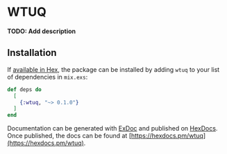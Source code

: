 # WTUQ

**TODO: Add description**

## Installation

If [available in Hex](https://hex.pm/docs/publish), the package can be installed
by adding `wtuq` to your list of dependencies in `mix.exs`:

```elixir
def deps do
  [
    {:wtuq, "~> 0.1.0"}
  ]
end
```

Documentation can be generated with [ExDoc](https://github.com/elixir-lang/ex_doc)
and published on [HexDocs](https://hexdocs.pm). Once published, the docs can
be found at [https://hexdocs.pm/wtuq](https://hexdocs.pm/wtuq).

